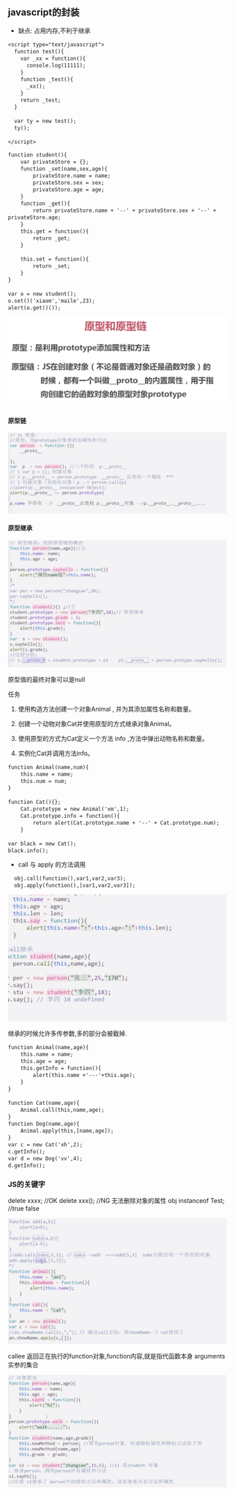 ## javascript的封装

- 缺点: 占用内存,不利于继承

```
<script type="text/javascript">
  function test(){
    var _xx = function(){
      console.log(11111);
    }
    function _test(){
      _xx();
    }
    return _test;
  }

  var ty = new test();
  ty();

</script>
```

```
function student(){
    var privateStore = {};
    function _set(name,sex,age){
        privateStore.name = name;
        privateStore.sex = sex;
        privateStore.age = age;
    }
    function _get(){
        return privateStore.name + '--' + privateStore.sex + '--' + privateStore.age;
    }
    this.get = function(){
        return _get;
    }

    this.set = function(){
        return _set;
    }
}

var o = new student();
o.set()('xiaom','maile',23);
alert(o.get()());
```

<img src='../img/prototype.png'/>

#### 原型链
<img src='../img/proto_chain.png'/>

#### 原型继承

<img src='../img/proto_super.png'/>

原型值的最终对象可以是null

任务

1. 使用构造方法创建一个对象Animal , 并为其添加属性名称和数量。

2. 创建一个动物对象Cat并使用原型的方式继承对象Animal。

3. 使用原型的方式为Cat定义一个方法 info ,方法中弹出动物名称和数量。

4. 实例化Cat并调用方法info。

```
function Animal(name,num){
    this.name = name;
    this.num = num;
}

function Cat(){};
    Cat.prototype = new Animal('xm',1);
    Cat.prototype.info = function(){
        return alert(Cat.prototype.name + '--' + Cat.prototype.num);
    }

var black = new Cat();
black.info();

```

- call 与 apply 的方法调用

```
  obj.call(function(),var1,var2,var3);
  obj.apply(function(),[var1,var2,var3]);
```
<img src='../img/call_apply.png'/>

继承的时候允许多传参数,多的部分会被截掉.

```
function Animal(name,age){
    this.name = name;
    this.age = age;
    this.getInfo = function(){
        alert(this.name +'---'+this.age);
    }
}

function Cat(name,age){
    Animal.call(this,name,age);
}
function Dog(name,age){
    Animal.apply(this,[name,age]);
}
var c = new Cat('xh',2);
c.getInfo();
var d = new Dog('vv',4);
d.getInfo();

```

### JS的关键字
delete xxxx; //OK
delete xxx(); //NG 无法删除对象的属性
obj instanceof Test; //true false

<img src='../img/apply,call的注意点.png'/>

callee 返回正在执行的function对象,function内容,就是指代函数本身
arguments 实参的集合

<img src='../img/js-对象冒充.png'/>
